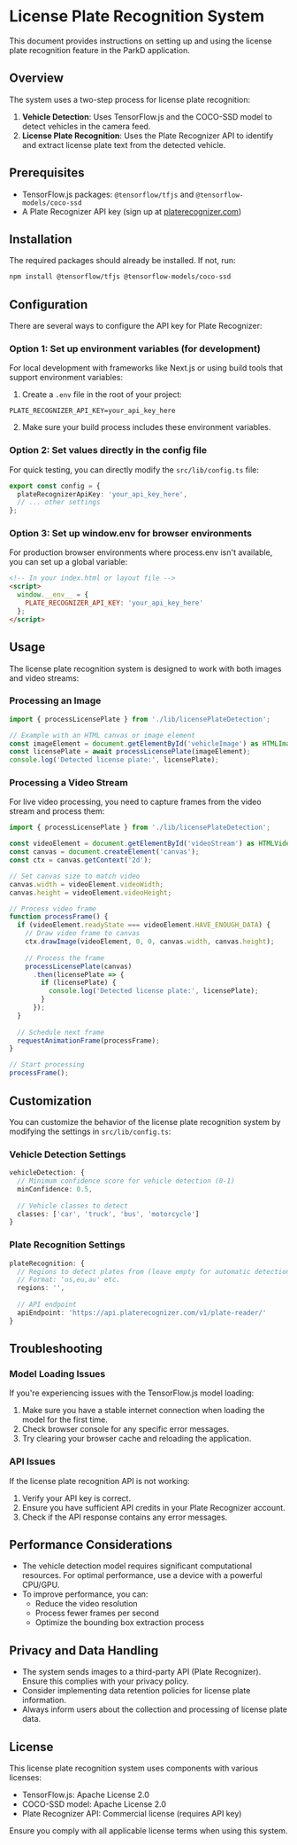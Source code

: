 # License Plate Recognition System

This document provides instructions on setting up and using the license plate recognition feature in the ParkD application.

## Overview

The system uses a two-step process for license plate recognition:

1. **Vehicle Detection**: Uses TensorFlow.js and the COCO-SSD model to detect vehicles in the camera feed.
2. **License Plate Recognition**: Uses the Plate Recognizer API to identify and extract license plate text from the detected vehicle.

## Prerequisites

- TensorFlow.js packages: `@tensorflow/tfjs` and `@tensorflow-models/coco-ssd`
- A Plate Recognizer API key (sign up at [platerecognizer.com](https://platerecognizer.com/))

## Installation

The required packages should already be installed. If not, run:

```bash
npm install @tensorflow/tfjs @tensorflow-models/coco-ssd
```

## Configuration

There are several ways to configure the API key for Plate Recognizer:

### Option 1: Set up environment variables (for development)

For local development with frameworks like Next.js or using build tools that support environment variables:

1. Create a `.env` file in the root of your project:

```
PLATE_RECOGNIZER_API_KEY=your_api_key_here
```

2. Make sure your build process includes these environment variables.

### Option 2: Set values directly in the config file

For quick testing, you can directly modify the `src/lib/config.ts` file:

```typescript
export const config = {
  plateRecognizerApiKey: 'your_api_key_here',
  // ... other settings
};
```

### Option 3: Set up window.__env__ for browser environments

For production browser environments where process.env isn't available, you can set up a global variable:

```html
<!-- In your index.html or layout file -->
<script>
  window.__env__ = {
    PLATE_RECOGNIZER_API_KEY: 'your_api_key_here'
  };
</script>
```

## Usage

The license plate recognition system is designed to work with both images and video streams:

### Processing an Image

```typescript
import { processLicensePlate } from './lib/licensePlateDetection';

// Example with an HTML canvas or image element
const imageElement = document.getElementById('vehicleImage') as HTMLImageElement;
const licensePlate = await processLicensePlate(imageElement);
console.log('Detected license plate:', licensePlate);
```

### Processing a Video Stream

For live video processing, you need to capture frames from the video stream and process them:

```typescript
import { processLicensePlate } from './lib/licensePlateDetection';

const videoElement = document.getElementById('videoStream') as HTMLVideoElement;
const canvas = document.createElement('canvas');
const ctx = canvas.getContext('2d');

// Set canvas size to match video
canvas.width = videoElement.videoWidth;
canvas.height = videoElement.videoHeight;

// Process video frame
function processFrame() {
  if (videoElement.readyState === videoElement.HAVE_ENOUGH_DATA) {
    // Draw video frame to canvas
    ctx.drawImage(videoElement, 0, 0, canvas.width, canvas.height);
    
    // Process the frame
    processLicensePlate(canvas)
      .then(licensePlate => {
        if (licensePlate) {
          console.log('Detected license plate:', licensePlate);
        }
      });
  }
  
  // Schedule next frame
  requestAnimationFrame(processFrame);
}

// Start processing
processFrame();
```

## Customization

You can customize the behavior of the license plate recognition system by modifying the settings in `src/lib/config.ts`:

### Vehicle Detection Settings

```typescript
vehicleDetection: {
  // Minimum confidence score for vehicle detection (0-1)
  minConfidence: 0.5,
  
  // Vehicle classes to detect
  classes: ['car', 'truck', 'bus', 'motorcycle']
}
```

### Plate Recognition Settings

```typescript
plateRecognition: {
  // Regions to detect plates from (leave empty for automatic detection)
  // Format: 'us,eu,au' etc.
  regions: '',
  
  // API endpoint
  apiEndpoint: 'https://api.platerecognizer.com/v1/plate-reader/'
}
```

## Troubleshooting

### Model Loading Issues

If you're experiencing issues with the TensorFlow.js model loading:

1. Make sure you have a stable internet connection when loading the model for the first time.
2. Check browser console for any specific error messages.
3. Try clearing your browser cache and reloading the application.

### API Issues

If the license plate recognition API is not working:

1. Verify your API key is correct.
2. Ensure you have sufficient API credits in your Plate Recognizer account.
3. Check if the API response contains any error messages.

## Performance Considerations

- The vehicle detection model requires significant computational resources. For optimal performance, use a device with a powerful CPU/GPU.
- To improve performance, you can:
  - Reduce the video resolution
  - Process fewer frames per second
  - Optimize the bounding box extraction process

## Privacy and Data Handling

- The system sends images to a third-party API (Plate Recognizer). Ensure this complies with your privacy policy.
- Consider implementing data retention policies for license plate information.
- Always inform users about the collection and processing of license plate data.

## License

This license plate recognition system uses components with various licenses:

- TensorFlow.js: Apache License 2.0
- COCO-SSD model: Apache License 2.0
- Plate Recognizer API: Commercial license (requires API key)

Ensure you comply with all applicable license terms when using this system. 